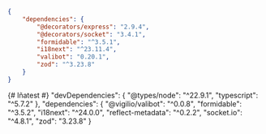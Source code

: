 ```json
{
    "dependencies": {
        "@decorators/express": "2.9.4",
        "@decorators/socket": "3.4.1",
        "formidable": "^3.5.1",
        "i18next": "^23.11.4",
        "valibot": "0.20.1",
        "zod": "^3.23.8"
    }
}
```
{# lñatest #}
"devDependencies": {
        "@types/node": "^22.9.1",
        "typescript": "^5.7.2"
    },
    "dependencies": {
        "@vigilio/valibot": "^0.0.8",
        "formidable": "^3.5.2",
        "i18next": "^24.0.0",
        "reflect-metadata": "^0.2.2",
        "socket.io": "^4.8.1",
        "zod": "3.23.8"
    }